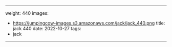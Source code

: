 
---
weight: 440
images:
- https://jumpingcow-images.s3.amazonaws.com/jack/jack_440.png
title: jack 440
date: 2022-10-27
tags:
- jack
---
